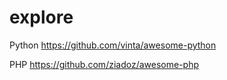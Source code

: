 # explore

Python
https://github.com/vinta/awesome-python

PHP
https://github.com/ziadoz/awesome-php
